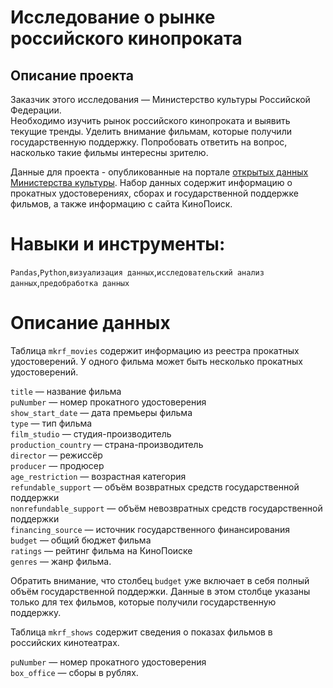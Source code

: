 # Исследование о рынке российского кинопроката
## Описание проекта

Заказчик этого исследования — Министерство культуры Российской Федерации.  
Необходимо изучить рынок российского кинопроката и выявить текущие тренды. Уделить внимание фильмам, которые получили государственную поддержку. Попробовать ответить на вопрос, насколько такие фильмы интересны зрителю.  

Данные для проекта - опубликованные на портале [открытых данных Министерства культуры](https://opendata.mkrf.ru/). Набор данных содержит информацию о прокатных удостоверениях, 
сборах и государственной поддержке фильмов, а также информацию с сайта КиноПоиск. 

# Навыки и инструменты:
`Pandas`,`Python`,`визуализация данных`,`исследовательский анализ данных`,`предобработка данных`

# Описание данных
Таблица `mkrf_movies` содержит информацию из реестра прокатных удостоверений. У одного фильма может быть несколько прокатных удостоверений.  

`title` — название фильма  
`puNumber` — номер прокатного удостоверения  
`show_start_date` — дата премьеры фильма  
`type` — тип фильма  
`film_studio` — студия-производитель  
`production_country` — страна-производитель  
`director` — режиссёр  
`producer` — продюсер  
`age_restriction` — возрастная категория  
`refundable_support` — объём возвратных средств государственной поддержки  
`nonrefundable_support` — объём невозвратных средств государственной поддержки  
`financing_source` — источник государственного финансирования  
`budget` — общий бюджет фильма  
`ratings` — рейтинг фильма на КиноПоиске  
`genres` — жанр фильма.  

Обратить внимание, что столбец `budget` уже включает в себя полный объём государственной поддержки. Данные в этом столбце указаны только для тех фильмов, которые получили государственную поддержку.  

Таблица `mkrf_shows` содержит сведения о показах фильмов в российских кинотеатрах.  

`puNumber` — номер прокатного удостоверения  
`box_office` — сборы в рублях.

